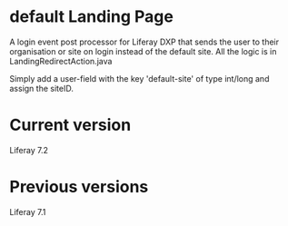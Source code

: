 # default Landing Page
A login event post processor for Liferay DXP that sends the user to their organisation or site on login instead of the default site. All the logic is in LandingRedirectAction.java

Simply add a user-field with the key 'default-site' of type int/long and assign the siteID.

# Current version
Liferay 7.2

# Previous versions
Liferay 7.1

